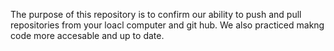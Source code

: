 The purpose of this repository is to confirm our ability to push and pull repositories from your loacl computer and git hub.
We also practiced makng code more accesable and up to date.
